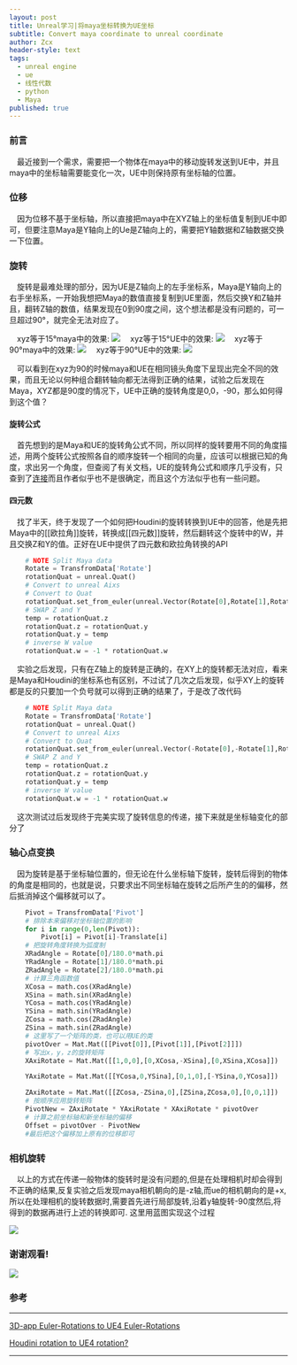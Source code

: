 ```yaml
---
layout: post
title: Unreal学习|将maya坐标转换为UE坐标
subtitle: Convert maya coordinate to unreal coordinate
author: Zcx
header-style: text
tags:
  - unreal engine
  - ue
  - 线性代数
  - python
  - Maya
published: true
---
```

### 前言
&ensp;&ensp;最近接到一个需求，需要把一个物体在maya中的移动旋转发送到UE中，并且maya中的坐标轴需要能变化一次，UE中则保持原有坐标轴的位置。
### 位移
&ensp;&ensp;因为位移不基于坐标轴，所以直接把maya中在XYZ轴上的坐标值复制到UE中即可，但要注意Maya是Y轴向上的Ue是Z轴向上的，需要把Y轴数据和Z轴数据交换一下位置。
### 旋转
&ensp;&ensp;旋转是最难处理的部分，因为UE是Z轴向上的左手坐标系，Maya是Y轴向上的右手坐标系，一开始我想把Maya的数值直接复制到UE里面，然后交换Y和Z轴并且，翻转Z轴的数值，结果发现在0到90度之间，这个想法都是没有问题的，可一旦超过90°，就完全无法对应了。

&ensp;&ensp;xyz等于15°maya中的效果:
![]({{site.baseurl}}/img/Post/2022-11-30-Convert-maya-coordinate-to-unreal-coordinate/pci_1.png)
&ensp;&ensp;xyz等于15°UE中的效果:
![]({{site.baseurl}}/img/Post/2022-11-30-Convert-maya-coordinate-to-unreal-coordinate/pci_2.png)
&ensp;&ensp;xyz等于90°maya中的效果:
![]({{site.baseurl}}/img/Post/2022-11-30-Convert-maya-coordinate-to-unreal-coordinate/pci_3.png)
&ensp;&ensp;xyz等于90°UE中的效果:
![]({{site.baseurl}}/img/Post/2022-11-30-Convert-maya-coordinate-to-unreal-coordinate/pci_4.png)

&ensp;&ensp;可以看到在xyz为90的时候maya和UE在相同镜头角度下呈现出完全不同的效果，而且无论以何种组合翻转轴向都无法得到正确的结果，试验之后发现在Maya，XYZ都是90度的情况下，UE中正确的旋转角度是0,0，-90，那么如何得到这个值？

#### 旋转公式
&ensp;&ensp;首先想到的是Maya和UE的旋转角公式不同，所以同样的旋转要用不同的角度描述，用两个旋转公式按照各自的顺序旋转一个相同的向量，应该可以根据已知的角度，求出另一个角度，但查阅了有关文档，UE的旋转角公式和顺序几乎没有，只查到了[连接](https://forums.unrealengine.com/t/euler-rotations-and-matrix-questions/4450/2)而且作者似乎也不是很确定，而且这个方法似乎也有一些问题。
#### 四元数
&ensp;&ensp;找了半天，终于发现了一个如何把Houdini的旋转转换到UE中的回答，他是先把Maya中的[[欧拉角]]旋转，转换成[[四元数]]旋转，然后翻转这个旋转中的W，并且交换Z和Y的值。正好在UE中提供了四元数和欧拉角转换的API
````python
    # NOTE Split Maya data
    Rotate = TransfromData['Rotate'] 
    rotationQuat = unreal.Quat()
    # Convert to unreal Aixs
    # Convert to Quat  
    rotationQuat.set_from_euler(unreal.Vector(Rotate[0],Rotate[1],Rotate[2]))
    # SWAP Z and Y
    temp = rotationQuat.z
    rotationQuat.z = rotationQuat.y
    rotationQuat.y = temp
    # inverse W value
    rotationQuat.w = -1 * rotationQuat.w
````
&ensp;&ensp;实验之后发现，只有在Z轴上的旋转是正确的，在XY上的旋转都无法对应，看来是Maya和Houdini的坐标系也有区别，不过试了几次之后发现，似乎XY上的旋转都是反的只要加一个负号就可以得到正确的结果了，于是改了改代码
````python
    # NOTE Split Maya data
    Rotate = TransfromData['Rotate'] 
    rotationQuat = unreal.Quat()
    # Convert to unreal Aixs
    # Convert to Quat  
    rotationQuat.set_from_euler(unreal.Vector(-Rotate[0],-Rotate[1],Rotate[2]))
    # SWAP Z and Y
    temp = rotationQuat.z
    rotationQuat.z = rotationQuat.y
    rotationQuat.y = temp
    # inverse W value
    rotationQuat.w = -1 * rotationQuat.w
````
&ensp;&ensp;这次测试过后发现终于完美实现了旋转信息的传递，接下来就是坐标轴变化的部分了
### 轴心点变换
&ensp;&ensp;因为旋转是基于坐标轴位置的，但无论在什么坐标轴下旋转，旋转后得到的物体的角度是相同的，也就是说，只要求出不同坐标轴在旋转之后所产生的的偏移，然后抵消掉这个偏移就可以了。



````python
    Pivot = TransfromData['Pivot']
    # 排除本来偏移对坐标轴位置的影响
    for i in range(0,len(Pivot)):
        Pivot[i] = Pivot[i]-Translate[i]
    # 把旋转角度转换为弧度制
    XRadAngle = Rotate[0]/180.0*math.pi
    YRadAngle = Rotate[1]/180.0*math.pi
    ZRadAngle = Rotate[2]/180.0*math.pi
    # 计算三角函数值
    XCosa = math.cos(XRadAngle)
    XSina = math.sin(XRadAngle)
    YCosa = math.cos(YRadAngle)
    YSina = math.sin(YRadAngle)
    ZCosa = math.cos(ZRadAngle)
    ZSina = math.sin(ZRadAngle)
    # 这里写了一个矩阵的类，也可以用UE的类
    pivotOver = Mat.Mat([[Pivot[0]],[Pivot[1]],[Pivot[2]]])
    # 写出x，y，z的旋转矩阵
    XAxiRotate = Mat.Mat([[1,0,0],[0,XCosa,-XSina],[0,XSina,XCosa]])

    YAxiRotate = Mat.Mat([[YCosa,0,YSina],[0,1,0],[-YSina,0,YCosa]])

    ZAxiRotate = Mat.Mat([[ZCosa,-ZSina,0],[ZSina,ZCosa,0],[0,0,1]])
    # 按顺序应用旋转矩阵
    PivotNew = ZAxiRotate * YAxiRotate * XAxiRotate * pivotOver
    # 计算之前坐标轴和新坐标轴的偏移
    Offset = pivotOver - PivotNew
    #最后把这个偏移加上原有的位移即可
````

### 相机旋转

&ensp;&ensp;以上的方式在传递一般物体的旋转时是没有问题的,但是在处理相机时却会得到不正确的结果,反复实验之后发现maya相机朝向的是-z轴,而ue的相机朝向的是+x,所以在处理相机的旋转数据时,需要首先进行局部旋转,沿着y轴旋转-90度然后,将得到的数据再进行上述的转换即可.
这里用蓝图实现这个过程

![]({{site.baseurl}}/img/Post/2022-11-30-Convert-maya-coordinate-to-unreal-coordinate/pci_5.png)

### 谢谢观看!
![]({{site.baseurl}}/img/GoodMorning.jpg)


### 参考
------------------------------------------------------------------------------------------------


[3D-app Euler-Rotations to UE4 Euler-Rotations](https://www.gamedev.net/forums/topic/703263-3d-app-euler-rotations-to-ue4-euler-rotations/)

[Houdini rotation to UE4 rotation?](https://www.sidefx.com/forum/topic/69197/?page=1#post-304968)

------------------------------------------------------------------------------------------------

